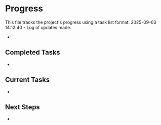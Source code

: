 # Progress

This file tracks the project's progress using a task list format.
2025-09-03 14:12:40 - Log of updates made.

*

## Completed Tasks

*   

## Current Tasks

*   

## Next Steps

*